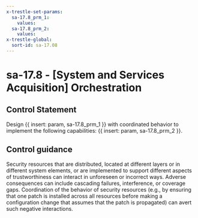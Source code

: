 ```yaml
---
x-trestle-set-params:
  sa-17.8_prm_1:
    values:
  sa-17.8_prm_2:
    values:
x-trestle-global:
  sort-id: sa-17.08
---
```


# sa-17.8 - \[System and Services Acquisition\] Orchestration

## Control Statement

Design {{ insert: param, sa-17.8_prm_1 }} with coordinated behavior to implement the following capabilities: {{ insert: param, sa-17.8_prm_2 }}.

## Control guidance

Security resources that are distributed, located at different layers or in different system elements, or are implemented to support different aspects of trustworthiness can interact in unforeseen or incorrect ways. Adverse consequences can include cascading failures, interference, or coverage gaps. Coordination of the behavior of security resources (e.g., by ensuring that one patch is installed across all resources before making a configuration change that assumes that the patch is propagated) can avert such negative interactions.
